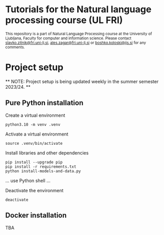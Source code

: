 # Tutorials for the Natural language processing course (UL FRI)
<sup>This repository is a part of Natural Language Processing course at the University of Ljubljana, Faculty for computer and information science. Please contact [slavko.zitnik@fri.uni-lj.si](mailto:slavko.zitnik@fri.uni-lj.si), [ales.zagar@fri.uni-lj.si](mailto:ales.zagar@fri.uni-lj.si) or [boshko.koloski@ijs.si](boshko.koloski@ijs.si)  for any comments.</sub>

# Project setup
** NOTE: Project setup is being updated weekly in the summer semester 2023/24. **

## Pure Python installation

Create a virtual environment
```
python3.10 -m venv .venv
```

Activate a virtual environment
```
source .venv/bin/activate
```

Install libraries and other dependencies
```
pip install --upgrade pip
pip install -r requirements.txt
python install-models-and-data.py 
```

... use Python shell ...

Deactivate the environment
```
deactivate
```

## Docker installation

TBA